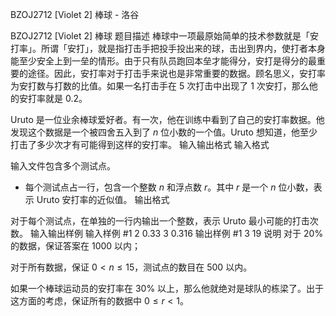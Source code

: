 



BZOJ2712 [Violet 2] 棒球 - 洛谷














BZOJ2712 [Violet 2] 棒球
题目描述
棒球中一项最原始简单的技术参数就是「安打率」。所谓「安打」，就是指打击手把投手投出来的球，击出到界内，使打者本身能至少安全上到一垒的情形。由于只有队员跑回本垒才能得分，安打是得分的最重要的途径。因此，安打率对于打击手来说也是非常重要的数据。顾名思义，安打率为安打数与打数的比值。如果一名打击手在 $5$ 次打击中出现了 $1$ 次安打，那么他的安打率就是 $0.2$。

Uruto 是一位业余棒球爱好者。有一次，他在训练中看到了自己的安打率数据。他发现这个数据是一个被四舍五入到了 $n$ 位小数的一个值。Uruto 想知道，他至少打击了多少次才有可能得到这样的安打率。
输入输出格式
输入格式

输入文件包含多个测试点。
- 每个测试点占一行，包含一个整数 $n$ 和浮点数 $r$。其中 $r$ 是一个 $n$ 位小数，表示 Uruto 安打率的近似值。
输出格式

对于每个测试点，在单独的一行内输出一个整数，表示 Uruto 最小可能的打击次数。
输入输出样例
输入样例 #1
2 0.33
3 0.316
输出样例 #1
3
19
说明
对于 $20\%$ 的数据，保证答案在 $1000$ 以内；

对于所有数据，保证 $0<n\leq 15$，测试点的数目在 $500$ 以内。

如果一个棒球运动员的安打率在 $30\%$ 以上，那么他就绝对是球队的栋梁了。出于这方面的考虑，保证所有的数据中 $0\leq r<1$。






